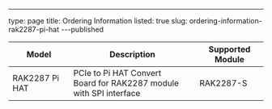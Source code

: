---
type: page
title: Ordering Information
listed: true
slug: ordering-information-rak2287-pi-hat
---published

| **Model** | **Description** | **Supported Module** | 
| ---- | ---- | ---- | 
| RAK2287 Pi HAT | PCIe to Pi HAT Convert<br>Board for RAK2287 module with SPI interface | RAK2287-S | 


